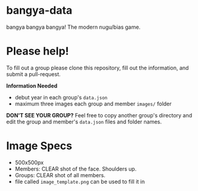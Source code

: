 # bangya-data
bangya bangya bangya! The modern nugu/bias game.

# Please help!
To fill out a group please clone this repository, fill out the information, and submit a pull-request. 

**Information Needed**
* debut year in each group's `data.json` 
* maximum three images each group and member `images/` folder

**DON'T SEE YOUR GROUP?**
Feel free to copy another group's directory and edit the group and member's `data.json` files and folder names.

# Image Specs
* 500x500px
* Members: CLEAR shot of the face. Shoulders up.
* Groups: CLEAR shot of all members.
* file called `image_template.png` can be used to fill it in
